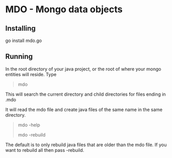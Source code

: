 # MDO - Mongo data objects

## Installing

go install mdo.go

## Running
In the root directory of your java project, or the root of where your mongo entities will reside.
Type
>  mdo

This will search the current directory and child directories for files ending in .mdo

It will read the mdo file and create java files of the same name in the same directory.

>   mdo -help
> 
>   mdo -rebuild

The default is to only rebuild java files that are older than the mdo file. If you want to rebuild all then pass -rebuild.




